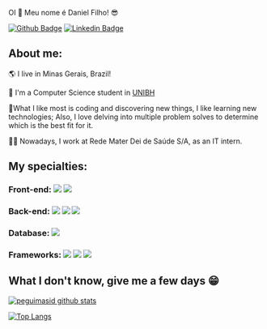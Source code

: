 OI  👋  Meu nome é Daniel Filho! 😎

[![Github Badge](https://img.shields.io/badge/-Github-000?style=flat-square&logo=Github&logoColor=white&link=https://github.com/Dancofilho)](https://github.com/Dancofilho)
[![Linkedin Badge](https://img.shields.io/badge/-LinkedIn-blue?style=flat-square&logo=Linkedin&logoColor=white&link=https://www.linkedin.com/in/daniel-filho-a62a071a4/)](https://www.linkedin.com/in/daniel-filho-a62a071a4/)

## About me:
🌎 I live in Minas Gerais, Brazil!

🧠 I'm  a Computer Science student in [UNIBH](https://lp.unibh.br/formas-de-entrada/?gclid=Cj0KCQiA4uCcBhDdARIsAH5jyUkofqsqWzHrtuN-lgizaMgSndbZ8vVqHj3V72bVnkY0fFv2zChrq9oaAj3eEALw_wcB)

🚀What I like most is coding and discovering new things, I like learning new technologies; Also, I love delving into multiple problem solves to determine which is the best fit for it.

👨‍💼 Nowadays, I work at Rede Mater Dei de Saúde S/A, as an IT intern.

## My specialties:

### Front-end: <img src="https://img.shields.io/badge/HTML5-E34F26?style=for-the-badge&logo=html5&logoColor=white"/> <img src="https://img.shields.io/badge/CSS3-1572B6?style=for-the-badge&logo=css3&logoColor=white"/>


### Back-end: <img src="https://img.shields.io/badge/Python-3776AB?&style=for-the-badge&logo=python&logoColor=yellow"/> <img src="https://img.shields.io/badge/Java-FF5722?&style=for-the-badge&logo=&logoColor=yellow"/> <img src="https://img.shields.io/badge/C%23-239120?style=for-the-badge&logo=c-sharp&logoColor=white"/>
                              
### Database: <img src ="https://img.shields.io/badge/MySQL-005C84?style=for-the-badge&logo=mysql&logoColor=white"/>

### Frameworks: <img src="https://img.shields.io/badge/.NET-512BD4?style=for-the-badge&logo=dotnet&logoColor=white"/> <img src="https://img.shields.io/badge/Angular-DD0031?style=for-the-badge&logo=angular&logoColor=white"/> <img src="https://img.shields.io/badge/Bootstrap-563D7C?style=for-the-badge&logo=bootstrap&logoColor=white"/>

## What I don't know, give me a few days 😁

[![peguimasid github stats](https://github-readme-stats.vercel.app/api?username=gui-loko&show_icons=true&title_color=fff&icon_color=7159c1&text_color=f8f8f2&bg_color=171c24&count_private=true)](https://github.com/Dancofilho)

[![Top Langs](https://github-readme-stats.vercel.app/api/top-langs/?username=diego3g&layout=compact&title_color=fff&text_color=f8f8f2&hide=java&bg_color=171c24)](https://github.com/Dancofilho)

